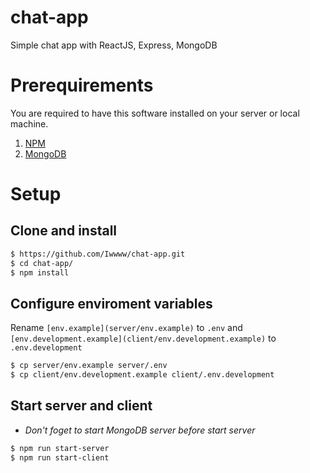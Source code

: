 # chat-app

Simple chat app with ReactJS, Express, MongoDB

# Prerequirements

You are required to have this software installed on your server or local machine.

1. [NPM](https://www.npmjs.com/package/npm)
2. [MongoDB](https://www.mongodb.com/docs/manual/administration/install-community)

# Setup

## Clone and install

```sh
$ https://github.com/Iwwww/chat-app.git
$ cd chat-app/
$ npm install
```

## Configure enviroment variables

Rename `[env.example](server/env.example)` to `.env` and `[env.development.example](client/env.development.example)` to `.env.development`

```sh
$ cp server/env.example server/.env
$ cp client/env.development.example client/.env.development
```

## Start server and client

- _Don't foget to start MongoDB server before start server_

```sh
$ npm run start-server
$ npm run start-client
```
